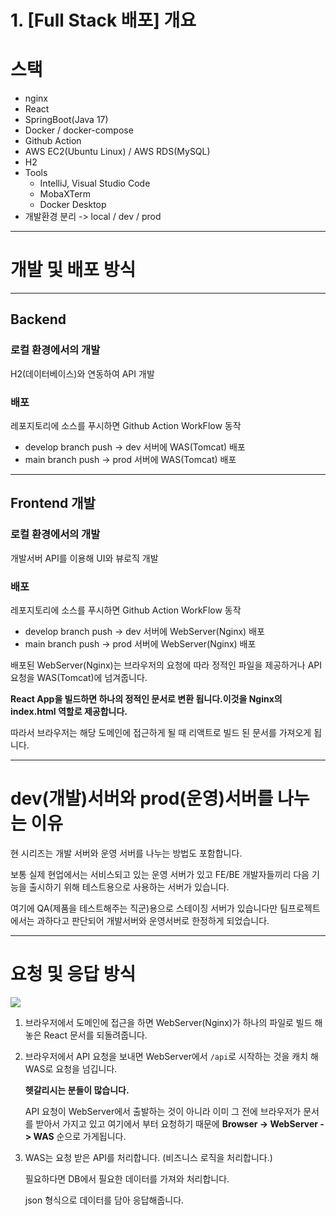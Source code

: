 # 1. [Full Stack 배포] 개요

# 스택

- nginx
- React
- SpringBoot(Java 17)
- Docker / docker-compose
- Github Action
- AWS EC2(Ubuntu Linux) / AWS RDS(MySQL)
- H2
- Tools
    - IntelliJ, Visual Studio Code
    - MobaXTerm
    - Docker Desktop
- 개발환경 분리 -> local / dev / prod

---

# 개발 및 배포 방식

---

## Backend

### 로컬 환경에서의 개발

H2(데이터베이스)와 연동하여 API 개발

### 배포

레포지토리에 소스를 푸시하면 Github Action WorkFlow 동작

- develop branch push -> dev 서버에 WAS(Tomcat) 배포
- main branch push -> prod 서버에 WAS(Tomcat) 배포

---

## Frontend 개발

### 로컬 환경에서의 개발

개발서버 API를 이용해 UI와 뷰로직 개발

### 배포

레포지토리에 소스를 푸시하면 Github Action WorkFlow 동작

- develop branch push -> dev 서버에 WebServer(Nginx) 배포
- main branch push -> prod 서버에 WebServer(Nginx) 배포

배포된 WebServer(Nginx)는 브라우저의 요청에 따라 정적인 파일을 제공하거나 API 요청을 WAS(Tomcat)에 넘겨줍니다.

**React App을 빌드하면 하나의 정적인 문서로 변환 됩니다.이것을 Nginx의 index.html 역할로 제공합니다.**

따라서 브라우저는 해당 도메인에 접근하게 될 때 리액트로 빌드 된 문서를 가져오게 됩니다.

---

# dev(개발)서버와 prod(운영)서버를 나누는 이유

현 시리즈는 개발 서버와 운영 서버를 나누는 방법도 포함합니다.

보통 실제 현업에서는 서비스되고 있는 운영 서버가 있고 FE/BE 개발자들끼리 다음 기능을 출시하기 위해 테스트용으로 사용하는 서버가 있습니다.

여기에 QA(제품을 테스트해주는 직군)용으로 스테이징 서버가 있습니다만 팀프로젝트에서는 과하다고 판단되어 개발서버와 운영서버로 한정하게 되었습니다.

---

# 요청 및 응답 방식

![](https://velog.velcdn.com/images/g6y116/post/8c89c74b-8d37-46ba-b0d0-32bad0d965ea/image.png)

1. 브라우저에서 도메인에 접근을 하면 WebServer(Nginx)가 하나의 파일로 빌드 해 놓은 React 문서를 되돌려줍니다.
2. 브라우저에서 API 요청을 보내면 WebServer에서 `/api`로 시작하는 것을 캐치 해 WAS로 요청을 넘깁니다.
    
    **헷갈리시는 분들이 많습니다.**
    
    API 요청이 WebServer에서 출발하는 것이 아니라 이미 그 전에 브라우저가 문서를 받아서 가지고 있고 여기에서 부터 요청하기 때문에 **Browser -> WebServer -> WAS** 순으로 가게됩니다.
    
3. WAS는 요청 받은 API를 처리합니다. (비즈니스 로직을 처리합니다.)
    
    필요하다면 DB에서 필요한 데이터를 가져와 처리합니다.
    
    json 형식으로 데이터를 담아 응답해줍니다.
